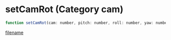# setCamRot (Category cam)

```js
function setCamRot(cam: number, pitch: number, roll: number, yaw: number, rotationOrder: int): void
```

[filename](setCamRot_m.md ':include')